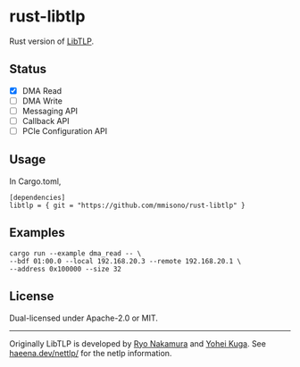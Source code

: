 rust-libtlp
===========

Rust version of [LibTLP](https://github.com/NetTLP/libtlp/).

## Status
- [x] DMA Read
- [ ] DMA Write
- [ ] Messaging API
- [ ] Callback API
- [ ] PCIe Configuration API

## Usage

In Cargo.toml,

```
[dependencies]
libtlp = { git = "https://github.com/mmisono/rust-libtlp" }
```

## Examples
```shell
cargo run --example dma_read -- \
--bdf 01:00.0 --local 192.168.20.3 --remote 192.168.20.1 \
--address 0x100000 --size 32
```

## License
Dual-licensed under Apache-2.0 or MIT.

-----

Originally LibTLP is developed by [Ryo Nakamura](https://github.com/upa) and [Yohei Kuga](https://github.com/sora).
See [haeena.dev/nettlp/](https://haeena.dev/nettlp/) for the netlp information.

